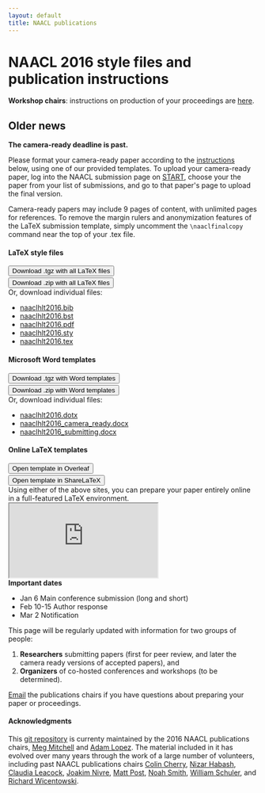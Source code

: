 ```yaml
---
layout: default
title: NAACL publications 
---
```


NAACL 2016 style files and publication instructions
===================================================

<div class="alert alert-info">
  <b>Workshop chairs</b>: instructions on production of your proceedings are <a href="book.html">here</a>.
</div>

Older news
----------

**The camera-ready deadline is past.** 

Please format your camera-ready paper according to the <a href="assets/files/naaclhlt2016-latex/naaclhlt2016.pdf" download>instructions</a> below, using
one of our provided templates.
  To upload your camera-ready paper, 
  log into the NAACL submission page on 
  <a href="https://www.softconf.com/naacl2016/papers/">START</a>, choose your
  the paper from your list of submissions, and go to that paper's page to 
  upload the final version.
  
  Camera-ready papers may include 9 pages
  of content, with unlimited pages for references. To remove the margin rulers and anonymization
  features of the LaTeX submission template, simply uncomment the <code>\naaclfinalcopy</code>
  command near the top of your .tex file.

<div class="panel panel-default col-lg-12">
  <div class="col-lg-4">
    <h4>LaTeX style files</h4>
    <a href="assets/files/naaclhlt2016-latex.tgz">
      <button type="button" class="btn btn-primary">Download .tgz with all LaTeX files</button>
    </a><br/>
    <div class="col-xs-12" style="height:3px;"></div>
    <a href="assets/files/naaclhlt2016-latex.zip">
      <button type="button" class="btn btn-primary">Download .zip with all LaTeX files</button>
    </a>
    <div>Or, download individual files:</div>
    <ul>
      <li> <a href="assets/files/naaclhlt2016-latex/naaclhlt2016.bib" download>naaclhlt2016.bib</a> </li>
      <li> <a href="assets/files/naaclhlt2016-latex/naaclhlt2016.bst" download>naaclhlt2016.bst</a> </li>
      <li> <a href="assets/files/naaclhlt2016-latex/naaclhlt2016.pdf" download>naaclhlt2016.pdf</a> </li>
      <li> <a href="assets/files/naaclhlt2016-latex/naaclhlt2016.sty" download>naaclhlt2016.sty</a> </li>
      <li> <a href="assets/files/naaclhlt2016-latex/naaclhlt2016.tex" download>naaclhlt2016.tex</a> </li>
    </ul>
  </div>
  
  <div class="col-lg-4">
    <h4>Microsoft Word templates</h4>
    <div>
      <a href="assets/files/naaclhlt2016-word.tgz">
        <button type="button" class="btn btn-warning">Download .tgz with Word templates</button>
      </a>
    </div>
    <div class="col-xs-12" style="height:3px;"></div>
    <div>
      <a href="assets/files/naaclhlt2016-word.zip">
        <button type="button" class="btn btn-warning">Download .zip with Word templates</button>
      </a>
    </div>
    <div>Or, download individual files:</div>
    <ul>
      <li> <a href="assets/files/naaclhlt2016-word/naaclhlt2016.dotx" download>naaclhlt2016.dotx</a> </li>
      <li> <a href="assets/files/naaclhlt2016-word/naaclhlt2016_camera_ready.docx" download>naaclhlt2016_camera_ready.docx</a> </li>
      <li> <a href="assets/files/naaclhlt2016-word/naaclhlt2016_submitting.docx" download>naaclhlt2016_submitting.docx</a> </li>
    </ul>
  </div>
  
  <div class="col-lg-4">
    <h4>Online LaTeX templates</h4>
    <a href="https://www.overleaf.com/latex/templates/template-for-naacl-hlt-2016-paper/pqmwqxwxvcwc#.Vh0brBNVhBc">
      <button type="button" class="btn btn-success">Open template in Overleaf</button>
    </a><br/>
    <div class="col-xs-12" style="height:3px;"></div>
    <a href="https://www.sharelatex.com/templates/561d18fc0a4973e35abe0d75">
      <button type="button" class="btn btn-success">Open template in ShareLaTeX</button>
    </a>
    <div>Using either of the above sites, you
      can prepare your paper entirely online 
      in a full-featured LaTeX environment.
    </div>
  </div>
</div>
  
<div class="panel panel-default col-lg-12">
  <div class="panel-body">
  <div class="embed-responsive embed-responsive-4by3">
    <iframe src="https://docs.google.com/viewer?url=http://naacl.org/naacl-pubs/assets/files/naaclhlt2016-latex/naaclhlt2016.pdf&embedded=true"></iframe>
  </div>
  </div>
</div>

<div class="panel panel-default">
  <div class="panel-heading"><b>Important dates</b></div>
  <ul class="list-group">
    <li class="list-group-item">
      <span class="badge">Jan 6</span>
      Main conference submission (long and short)
    </li>
    <li class="list-group-item">
      <span class="badge">Feb 10-15</span>
      Author response
    </li>
    <li class="list-group-item">
      <span class="badge">Mar 2</span>
      Notification
    </li>
  </ul>
</div>


This page will be regularly updated with information
for two groups of people: 

1. **Researchers** submitting papers (first for peer review, and later the camera ready
versions of accepted papers), and 
2. **Organizers** of co-hosted conferences and workshops (to be determined).

[Email](mailto:naacl-pub-chairs@googlegroups.com) the publications chairs
if you have questions about preparing your paper or proceedings.

#### Acknowledgments

This [git repository](https://github.com/naacl-org/naacl-pubs) 
is currenty maintained by the 2016 NAACL publications chairs, 
[Meg Mitchell](http://www.m-mitchell.com/) and
[Adam Lopez](http://homepages.inf.ed.ac.uk/alopez/). The material
included in it has evolved over many years through the work of a 
large number of volunteers, including past NAACL publications chairs
[Colin Cherry](https://sites.google.com/site/colinacherry/),
[Nizar Habash](http://www.nizarhabash.com/),
[Claudia Leacock](https://www.linkedin.com/in/claudialeacockphd),
[Joakim Nivre](http://stp.lingfil.uu.se/~nivre/),
[Matt Post](http://www.cs.jhu.edu/~post/),
[Noah Smith](http://www.cs.cmu.edu/~nasmith/),
[William Schuler](https://www.ling.ohio-state.edu/~schuler/),
and
[Richard Wicentowski](http://www.cs.swarthmore.edu/~richardw/).


